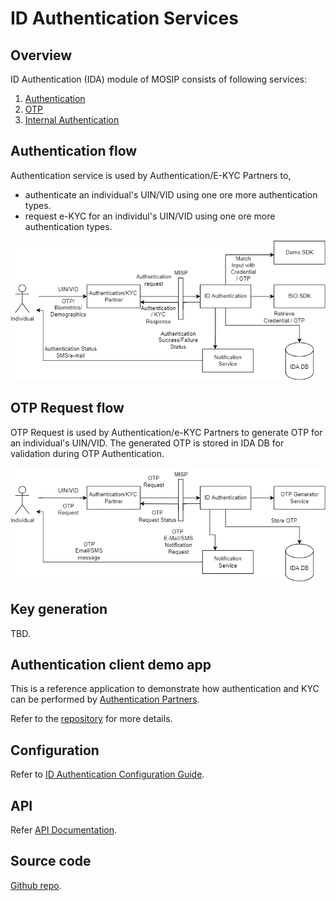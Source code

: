 # ID Authentication Services

## Overview
ID Authentication (IDA) module of MOSIP consists of following services:
1. [Authentication](https://github.com/mosip/id-authentication/tree/release-1.2.0/authentication/authentication-service)
1. [OTP](https://github.com/mosip/id-authentication/tree/release-1.2.0/authentication/authentication-otp-service)
1. [Internal Authentication](https://github.com/mosip/id-authentication/tree/release-1.2.0/authentication/authentication-internal-service)

## Authentication flow

Authentication service is used by Authentication/E-KYC Partners to,
* authenticate an individual's UIN/VID using one ore more authentication types.
* request e-KYC for an individul's UIN/VID using one ore more authentication types.

![](_images/authentication-flow.png)

## OTP Request flow

OTP Request is used by Authentication/e-KYC Partners to generate OTP for an individual's UIN/VID. The generated OTP is stored in IDA DB for validation during OTP Authentication.

![](_images/otp-request-flow.png)

## Key generation 
TBD.

## Authentication client demo app
This is a reference application to demonstrate how authentication and KYC can be performed by [Authentication Partners](partners.md#partner-types). 

Refer to the [repository](https://github.com/mosip/mosip-ref-impl/tree/1.2.0-rc2/authentication-demo-ui) for more details.

## Configuration
Refer to [ID Authentication Configuration Guide](https://github.com/mosip/id-authentication/blob/release-1.2.0/docs/configuration.md).

## API
Refer [API Documentation](https://mosip.github.io/documentation/1.2.0-rc2/1.2.0-rc2.html).

## Source code 
[Github repo](https://github.com/mosip/id-authentication/tree/1.2.0-rc2).








